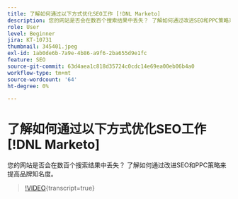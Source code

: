 ```yaml
---
title: 了解如何通过以下方式优化SEO工作 [!DNL Marketo]
description: 您的网站是否会在数百个搜索结果中丢失？ 了解如何通过改进SEO和PPC策略来提高品牌知名度。
role: User
level: Beginner
jira: KT-10731
thumbnail: 345401.jpeg
exl-id: 1ab0de6b-7a9e-4b86-a9f6-2ba655d9e1fc
feature: SEO
source-git-commit: 63d4aea1c818d35724c0cdc14e69ea00eb06b4a0
workflow-type: tm+mt
source-wordcount: '64'
ht-degree: 0%

---
```


# 了解如何通过以下方式优化SEO工作 [!DNL Marketo]

您的网站是否会在数百个搜索结果中丢失？ 了解如何通过改进SEO和PPC策略来提高品牌知名度。

>[!VIDEO](https://video.tv.adobe.com/v/345401/?quality=12&learn=on){transcript=true}
